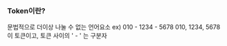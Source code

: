 ### Token이란?
문법적으로 더이상 나눌 수 없는 언어요소
ex) 010 - 1234 - 5678
010, 1234, 5678이 토큰이고, 토큰 사이의 ' - ' 는 구분자






<!--stackedit_data:
eyJoaXN0b3J5IjpbMTU4NjE4MTI5LDc2Njc2MzE3MV19
-->